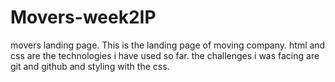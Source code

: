 # Movers-week2IP
movers landing page.
This is the landing page of moving company.
html and css are the technologies i have used so far.
the challenges i was facing are git and github and styling with the css.
